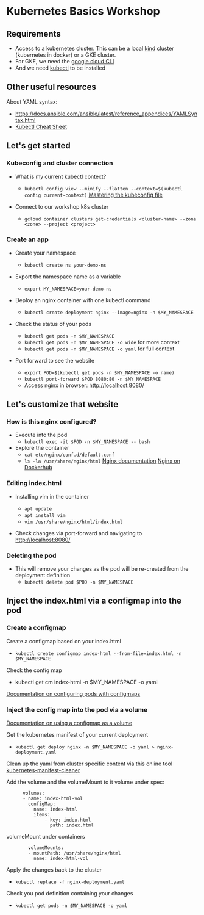 # Kubernetes Basics Workshop

## Requirements
- Access to a kubernetes cluster. This can be a local [kind](https://kind.sigs.k8s.io/docs/user/quick-start/) cluster (kubernetes in docker) or a GKE cluster.
- For GKE, we need the [google cloud CLI](https://cloud.google.com/sdk/docs/install)
- And we need [kubectl](https://cloud.google.com/kubernetes-engine/docs/how-to/cluster-access-for-kubectl) to be installed

## Other useful resources
About YAML syntax: 
- https://docs.ansible.com/ansible/latest/reference_appendices/YAMLSyntax.html
- [Kubectl Cheat Sheet](https://kubernetes.io/docs/reference/kubectl/cheatsheet/)

## Let's get started
### Kubeconfig and cluster connection
- What is my current kubectl context?
  - `kubectl config view --minify --flatten --context=$(kubectl config current-context)`
  [Mastering the kubeconfig file](https://ahmet.im/blog/mastering-kubeconfig/)

- Connect to our workshop k8s cluster
  - `gcloud container clusters get-credentials <cluster-name> --zone <zone> --project <project>`

### Create an app
- Create your namespace
  - `kubectl create ns your-demo-ns`
- Export the namespace name as a variable
  - `export MY_NAMESPACE=your-demo-ns`

- Deploy an nginx container with one kubectl command
  - `kubectl create deployment nginx --image=nginx -n $MY_NAMESPACE`

- Check the status of your pods
  - `kubectl get pods -n $MY_NAMESPACE`
  - `kubectl get pods -n $MY_NAMESPACE -o wide` for more context
  - `kubectl get pods -n $MY_NAMESPACE -o yaml` for full context

- Port forward to see the website
  - `export POD=$(kubectl get pods -n $MY_NAMESPACE -o name)`
  - `kubectl port-forward $POD 8080:80 -n $MY_NAMESPACE`
  - Access nginx in browser: [http://localhost:8080/](http://localhost:8080/)

## Let's customize that website
### How is this nginx configured?
- Execute into the pod
  - `kubectl exec -it $POD -n $MY_NAMESPACE -- bash`
- Explore the container
  - `cat etc/nginx/conf.d/default.conf`
  - `ls -la /usr/share/nginx/html`
    [Nginx documentation](http://nginx.org/en/docs/beginners_guide.html)
    [Nginx on Dockerhub](https://hub.docker.com/_/nginx)

### Editing index.html
- Installing vim in the container
  - `apt update`
  - `apt install vim`
  - `vim /usr/share/nginx/html/index.html`

- Check changes via port-forward and navigating to [http://localhost:8080/](http://localhost:8080/)

### Deleting the pod
- This will remove your changes as the pod will be re-created from the deployment definition
  - `kubectl delete pod $POD -n $MY_NAMESPACE`
  
## Inject the index.html via a configmap into the pod
### Create a configmap
Create a configmap based on your index.html
- `kubectl create configmap index-html --from-file=index.html -n $MY_NAMESPACE`

Check the config map
- kubectl get cm index-html -n $MY_NAMESPACE -o yaml

[Documentation on configuring pods with configmaps](https://kubernetes.io/docs/tasks/configure-pod-container/configure-pod-configmap/)

### Inject the config map into the pod via a volume
[Documentation on using a configmap as a volume](https://kubernetes.io/docs/tasks/configure-pod-container/configure-pod-configmap/#add-configmap-data-to-a-volume)

Get the kubernetes manifest of your current deployment
- `kubectl get deploy nginx -n $MY_NAMESPACE -o yaml > nginx-deployment.yaml`

Clean up the yaml from cluster specific content via this online tool
[kubernetes-manifest-cleaner](https://tools.tutorialworks.com/kubernetes-manifest-cleaner/)

Add the volume and the volumeMount to it
volume under spec:
```
      volumes:
      - name: index-html-vol
        configMap:
          name: index-html
          items:
              - key: index.html
                path: index.html
```

volumeMount under containers
```
        volumeMounts:
        - mountPath: /usr/share/nginx/html
          name: index-html-vol
```

Apply the changes back to the cluster
- `kubectl replace -f nginx-deployment.yaml`

Check you pod definition containing your changes
- `kubectl get pods -n $MY_NAMESPACE -o yaml`